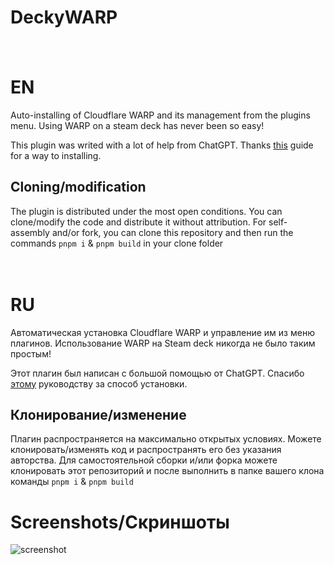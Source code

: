 # DeckyWARP

ㅤ
# EN
Auto-installing of Cloudflare WARP and its management from the plugins menu. Using WARP on a steam deck has never been so easy!

This plugin was writed with a lot of help from ChatGPT. 
Thanks [this](https://www.reddit.com/r/SteamDeck/comments/1j9du2f/definitive_guide_to_get_cloudflare_warp_on_your/?tl=fil) guide for a way to installing.

## Cloning/modification
The plugin is distributed under the most open conditions. You can clone/modify the code and distribute it without attribution.
For self-assembly and/or fork, you can clone this repository and then run the commands ```pnpm i``` & ```pnpm build``` in your clone folder


ㅤ
# RU
 Автоматическая установка Cloudflare WARP и управление им из меню плагинов. Использование WARP на Steam deck никогда не было таким простым!

Этот плагин был написан с большой помощью от ChatGPT.
Спасибо [этому](https://www.reddit.com/r/SteamDeck/comments/1j9du2f/definitive_guide_to_get_cloudflare_warp_on_your/?tl=fil) руководству за способ установки.

## Клонирование/изменение
Плагин распространяется на максимально открытых условиях. Можете клонировать/изменять код и распространять его без указания авторства.
Для самостоятельной сборки и/или форка можете клонировать этот репозиторий и после выполнить в папке вашего клона команды ```pnpm i``` & ```pnpm build```


# Screenshots/Скриншоты
![screenshot](https://i.ibb.co/zWK6Rz1M/IMG-20250511-195144-720.jpg)


